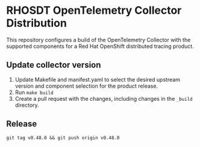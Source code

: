 # RHOSDT OpenTelemetry Collector Distribution

This repository configures a build of the OpenTelemetry Collector with the supported components for a Red Hat OpenShift distributed tracing product.

## Update collector version

1. Update Makefile and manifest.yaml to select the desired upstream version and component selection for the product release. 
1. Run `make build`
1. Create a pull request with the changes, including changes in the `_build` directory.

## Release

```
git tag v0.48.0 && git push origin v0.48.0
```
